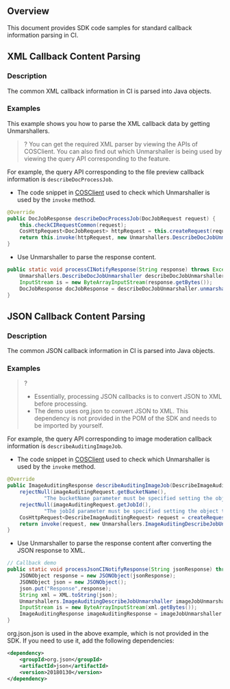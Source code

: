 ## Overview

This document provides SDK code samples for standard callback information parsing in CI.

## XML Callback Content Parsing

### Description

The common XML callback information in CI is parsed into Java objects.

### Examples

This example shows you how to parse the XML callback data by getting Unmarshallers.
>? You can get the required XML parser by viewing the APIs of COSClient. You can also find out which Unmarshaller is being used by viewing the query API corresponding to the feature.
>

For example, the query API corresponding to the file preview callback information is `describeDocProcessJob`.
- The code snippet in [COSClient](https://github.com/tencentyun/cos-java-sdk-v5/blob/master/src/main/java/com/qcloud/cos/COSClient.java) used to check which Unmarshaller is used by the `invoke` method.
```java
@Override
public DocJobResponse describeDocProcessJob(DocJobRequest request) {
    this.checkCIRequestCommon(request);
    CosHttpRequest<DocJobRequest> httpRequest = this.createRequest(request.getBucketName(), "/doc_jobs/" + request.getJobId(), request, HttpMethodName.GET);
    return this.invoke(httpRequest, new Unmarshallers.DescribeDocJobUnmarshaller());
}
```
- Use Unmarshaller to parse the response content.
```java
public static void processCINotifyResponse(String response) throws Exception {
    Unmarshallers.DescribeDocJobUnmarshaller describeDocJobUnmarshaller = new Unmarshallers.DescribeDocJobUnmarshaller();
    InputStream is = new ByteArrayInputStream(response.getBytes());
    DocJobResponse docJobResponse = describeDocJobUnmarshaller.unmarshall(is);
}
```

## JSON Callback Content Parsing

### Description

The common JSON callback information in CI is parsed into Java objects.

### Examples

>? 
> - Essentially, processing JSON callbacks is to convert JSON to XML before processing.
> - The demo uses org.json to convert JSON to XML. This dependency is not provided in the POM of the SDK and needs to be imported by yourself.
> 

For example, the query API corresponding to image moderation callback information is `describeAuditingImageJob`.
- The code snippet in [COSClient](https://github.com/tencentyun/cos-java-sdk-v5/blob/master/src/main/java/com/qcloud/cos/COSClient.java) used to check which Unmarshaller is used by the `invoke` method.
```java
@Override
public ImageAuditingResponse describeAuditingImageJob(DescribeImageAuditingRequest imageAuditingRequest) {
    rejectNull(imageAuditingRequest.getBucketName(),
            "The bucketName parameter must be specified setting the object tags");
    rejectNull(imageAuditingRequest.getJobId(),
            "The jobId parameter must be specified setting the object tags");
    CosHttpRequest<DescribeImageAuditingRequest> request = createRequest(imageAuditingRequest.getBucketName(), "/image/auditing/" + imageAuditingRequest.getJobId(), imageAuditingRequest, HttpMethodName.GET);
    return invoke(request, new Unmarshallers.ImageAuditingDescribeJobUnmarshaller());
}
```
- Use Unmarshaller to parse the response content after converting the JSON response to XML.
```java
// Callback demo
public static void processJsonCINotifyResponse(String jsonResponse) throws Exception {
    JSONObject response = new JSONObject(jsonResponse);
    JSONObject json = new JSONObject();
    json.put("Response",response);
    String xml = XML.toString(json);
    Unmarshallers.ImageAuditingDescribeJobUnmarshaller imageJobUnmarshaller = new Unmarshallers.ImageAuditingDescribeJobUnmarshaller();
    InputStream is = new ByteArrayInputStream(xml.getBytes());
    ImageAuditingResponse imageAuditingResponse = imageJobUnmarshaller.unmarshall(is);
}
```

org.json.json is used in the above example, which is not provided in the SDK. If you need to use it, add the following dependencies:
```xml
<dependency>
    <groupId>org.json</groupId>
    <artifactId>json</artifactId>
    <version>20180130</version>
</dependency>
```

